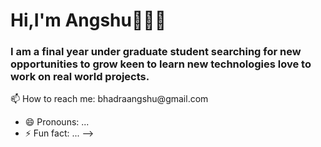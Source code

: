 # Hi,I'm Angshu👋🧑🏻
### I am a final year under graduate student searching for new opportunities to grow keen to learn new technologies love to work on real world projects.

<!--
**angshuBHADRA/angshuBHADRA** is a ✨ _special_ ✨ repository because its `README.md` (this file) appears on your GitHub profile.

Here are some ideas to get you started:

- 🔭 I’m currently working on ...
- 🌱 I’m currently learning ...
- 👯 I’m looking to collaborate on ...
- 🤔 I’m looking for help with ...
- 💬 Ask me about ...
-->📫 How to reach me: bhadraangshu@gmail.com
- 😄 Pronouns: ...
- ⚡ Fun fact: ...
-->

